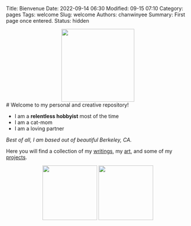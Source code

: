 Title: Bienvenue
Date: 2022-09-14 06:30
Modified: 09-15 07:10
Category: pages
Tags: welcome
Slug: welcome
Authors: chanwinyee
Summary: First page once entered.
Status: hidden

<center><img src="{static}/images/graphics/repo-crop.png" style="height:200px"> </center>
# Welcome to my personal and creative repository!

- I am a **relentless hobbyist** most of the time
- I am a cat-mom
- I am a loving partner

*Best of all, I am based out of beautiful Berkeley, CA.*

Here you will find a collection of my [writings](https://chanwinyee.neocities.org/category/journal.html), my [art](https://chanwinyee.neocities.org/pages/artwork.html), and some of my [projects](https://chanwinyee.neocities.org/category/sketchbook.html). 


<center><img src="{static}/images/graphics/Cat-Mom-crop.jpg" style="height:150px">    <img src="{static}/images/graphics/Partner-crop.jpg" style="height:150px"></center>